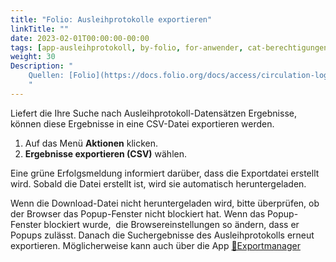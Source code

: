 ```yaml
---
title: "Folio: Ausleihprotokolle exportieren"
linkTitle: ""
date: 2023-02-01T00:00:00-00:00
tags: [app-ausleihprotokoll, by-folio, for-anwender, cat-berechtigungen]
weight: 30
Description: "
    Quellen: [Folio](https://docs.folio.org/docs/access/circulation-log/circ_log/#exporting-circulation-log-search-results ) & [GBV](https://info.gbv.de/display/FOLIOGBVEXTERN/Folio:+Ausleihprotokolle+exportieren)
    "
---
```


Liefert die Ihre Suche nach Ausleihprotokoll-Datensätzen Ergebnisse, können diese Ergebnisse in eine CSV-Datei exportieren werden.

1.  Auf das Menü **Aktionen** klicken.
2.  **Ergebnisse exportieren (CSV)** wählen.

Eine grüne Erfolgsmeldung informiert darüber, dass die Exportdatei erstellt wird. Sobald die Datei erstellt ist, wird sie automatisch heruntergeladen.

Wenn die Download-Datei nicht heruntergeladen wird, bitte überprüfen, ob der Browser das Popup-Fenster nicht blockiert hat. Wenn das Popup-Fenster blockiert wurde,  die Browsereinstellungen so ändern, dass er Popups zulässt. Danach die Suchergebnisse des Ausleihprotokolls erneut exportieren. Möglicherweise kann auch über die App [📱Exportmanager](https://info.gbv.de/pages/viewpage.action?pageId=845709333)

